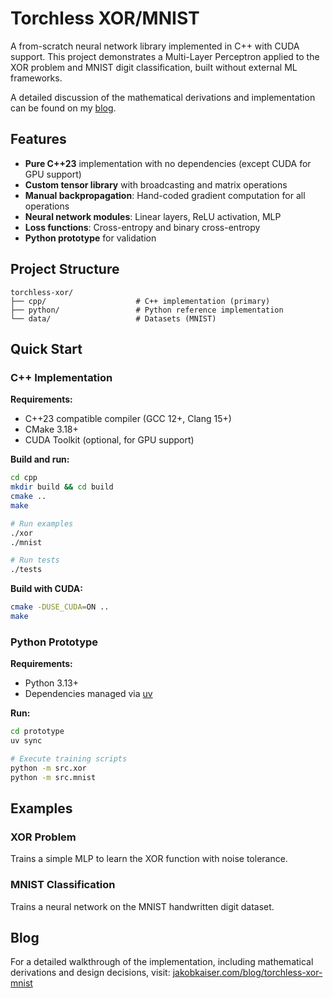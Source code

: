 # Torchless XOR/MNIST

A from-scratch neural network library implemented in C++ with CUDA support. This project demonstrates a Multi-Layer Perceptron applied to the XOR problem and MNIST digit classification, built without external ML frameworks.

A detailed discussion of the mathematical derivations and implementation can be found on my [blog](https://jakobkaiser.com/blog/torchless-xor-mnist/).

## Features

- **Pure C++23** implementation with no dependencies (except CUDA for GPU support)
- **Custom tensor library** with broadcasting and matrix operations
- **Manual backpropagation**: Hand-coded gradient computation for all operations
- **Neural network modules**: Linear layers, ReLU activation, MLP
- **Loss functions**: Cross-entropy and binary cross-entropy
- **Python prototype** for validation

## Project Structure

```
torchless-xor/
├── cpp/                    # C++ implementation (primary)
├── python/                 # Python reference implementation
└── data/                   # Datasets (MNIST)
```

## Quick Start

### C++ Implementation

**Requirements:**
- C++23 compatible compiler (GCC 12+, Clang 15+)
- CMake 3.18+
- CUDA Toolkit (optional, for GPU support)

**Build and run:**
```bash
cd cpp
mkdir build && cd build
cmake ..
make

# Run examples
./xor
./mnist

# Run tests
./tests
```

**Build with CUDA:**
```bash
cmake -DUSE_CUDA=ON ..
make
```

### Python Prototype

**Requirements:**
- Python 3.13+
- Dependencies managed via [uv](https://github.com/astral-sh/uv)

**Run:**
```bash
cd prototype
uv sync

# Execute training scripts
python -m src.xor
python -m src.mnist
```

## Examples

### XOR Problem
Trains a simple MLP to learn the XOR function with noise tolerance.

### MNIST Classification
Trains a neural network on the MNIST handwritten digit dataset.

## Blog

For a detailed walkthrough of the implementation, including mathematical derivations and design decisions, visit: [jakobkaiser.com/blog/torchless-xor-mnist](https://jakobkaiser.com/blog/torchless-xor-mnist/)

